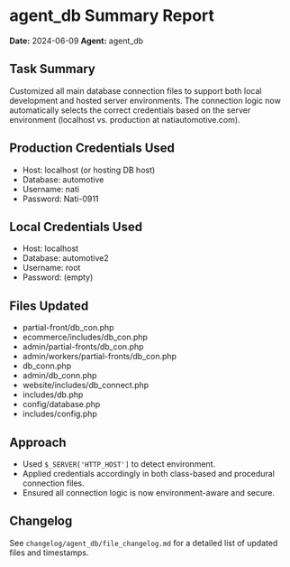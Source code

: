 # agent_db Summary Report

**Date:** 2024-06-09
**Agent:** agent_db

## Task Summary
Customized all main database connection files to support both local development and hosted server environments. The connection logic now automatically selects the correct credentials based on the server environment (localhost vs. production at natiautomotive.com).

## Production Credentials Used
- Host: localhost (or hosting DB host)
- Database: automotive
- Username: nati
- Password: Nati-0911

## Local Credentials Used
- Host: localhost
- Database: automotive2
- Username: root
- Password: (empty)

## Files Updated
- partial-front/db_con.php
- ecommerce/includes/db_con.php
- admin/partial-fronts/db_con.php
- admin/workers/partial-fronts/db_con.php
- db_conn.php
- admin/db_conn.php
- website/includes/db_connect.php
- includes/db.php
- config/database.php
- includes/config.php

## Approach
- Used `$_SERVER['HTTP_HOST']` to detect environment.
- Applied credentials accordingly in both class-based and procedural connection files.
- Ensured all connection logic is now environment-aware and secure.

## Changelog
See `changelog/agent_db/file_changelog.md` for a detailed list of updated files and timestamps. 
